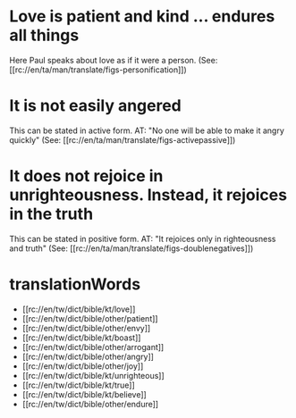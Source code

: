 # Love is patient and kind ... endures all things

Here Paul speaks about love as if it were a person. (See: [[rc://en/ta/man/translate/figs-personification]])

# It is not easily angered

This can be stated in active form. AT: "No one will be able to make it angry quickly" (See: [[rc://en/ta/man/translate/figs-activepassive]])

# It does not rejoice in unrighteousness. Instead, it rejoices in the truth

This can be stated in positive form. AT: "It rejoices only in righteousness and truth" (See: [[rc://en/ta/man/translate/figs-doublenegatives]])

# translationWords

* [[rc://en/tw/dict/bible/kt/love]]
* [[rc://en/tw/dict/bible/other/patient]]
* [[rc://en/tw/dict/bible/other/envy]]
* [[rc://en/tw/dict/bible/kt/boast]]
* [[rc://en/tw/dict/bible/other/arrogant]]
* [[rc://en/tw/dict/bible/other/angry]]
* [[rc://en/tw/dict/bible/other/joy]]
* [[rc://en/tw/dict/bible/kt/unrighteous]]
* [[rc://en/tw/dict/bible/kt/true]]
* [[rc://en/tw/dict/bible/kt/believe]]
* [[rc://en/tw/dict/bible/other/endure]]